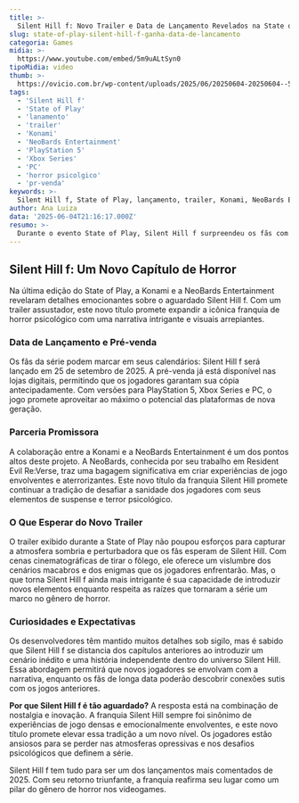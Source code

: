 ```yaml
---
title: >-
  Silent Hill f: Novo Trailer e Data de Lançamento Revelados na State of Play
slug: state-of-play-silent-hill-f-ganha-data-de-lancamento
categoria: Games
midia: >-
  https://www.youtube.com/embed/5m9uALtSyn0
tipoMidia: video
thumb: >-
  https://ovicio.com.br/wp-content/uploads/2025/06/20250604-20250604--5m9ualtsyn0.jpg
tags:
  - 'Silent Hill f'
  - 'State of Play'
  - 'lanamento'
  - 'trailer'
  - 'Konami'
  - 'NeoBards Entertainment'
  - 'PlayStation 5'
  - 'Xbox Series'
  - 'PC'
  - 'horror psicolgico'
  - 'pr-venda'
keywords: >-
  Silent Hill f, State of Play, lançamento, trailer, Konami, NeoBards Entertainment, PlayStation 5, Xbox Series, PC, horror psicológico, pré-venda
author: Ana Luiza
data: '2025-06-04T21:16:17.000Z'
resumo: >-
  Durante o evento State of Play, Silent Hill f surpreendeu os fãs com um trailer intenso e a tão aguardada data de lançamento. Descubra o que esperar deste jogo que promete desafiar até os jogadores mais corajosos.
---
```


## Silent Hill f: Um Novo Capítulo de Horror
Na última edição do State of Play, a Konami e a NeoBards Entertainment revelaram detalhes emocionantes sobre o aguardado Silent Hill f. Com um trailer assustador, este novo título promete expandir a icônica franquia de horror psicológico com uma narrativa intrigante e visuais arrepiantes.

### Data de Lançamento e Pré-venda
Os fãs da série podem marcar em seus calendários: Silent Hill f será lançado em 25 de setembro de 2025. A pré-venda já está disponível nas lojas digitais, permitindo que os jogadores garantam sua cópia antecipadamente. Com versões para PlayStation 5, Xbox Series e PC, o jogo promete aproveitar ao máximo o potencial das plataformas de nova geração.

### Parceria Promissora
A colaboração entre a Konami e a NeoBards Entertainment é um dos pontos altos deste projeto. A NeoBards, conhecida por seu trabalho em Resident Evil Re:Verse, traz uma bagagem significativa em criar experiências de jogo envolventes e aterrorizantes. Este novo título da franquia Silent Hill promete continuar a tradição de desafiar a sanidade dos jogadores com seus elementos de suspense e terror psicológico.

### O Que Esperar do Novo Trailer
O trailer exibido durante a State of Play não poupou esforços para capturar a atmosfera sombria e perturbadora que os fãs esperam de Silent Hill. Com cenas cinematográficas de tirar o fôlego, ele oferece um vislumbre dos cenários macabros e dos enigmas que os jogadores enfrentarão. Mas, o que torna Silent Hill f ainda mais intrigante é sua capacidade de introduzir novos elementos enquanto respeita as raízes que tornaram a série um marco no gênero de horror.

### Curiosidades e Expectativas
Os desenvolvedores têm mantido muitos detalhes sob sigilo, mas é sabido que Silent Hill f se distancia dos capítulos anteriores ao introduzir um cenário inédito e uma história independente dentro do universo Silent Hill. Essa abordagem permitirá que novos jogadores se envolvam com a narrativa, enquanto os fãs de longa data poderão descobrir conexões sutis com os jogos anteriores.

**Por que Silent Hill f é tão aguardado?** A resposta está na combinação de nostalgia e inovação. A franquia Silent Hill sempre foi sinônimo de experiências de jogo densas e emocionalmente envolventes, e este novo título promete elevar essa tradição a um novo nível. Os jogadores estão ansiosos para se perder nas atmosferas opressivas e nos desafios psicológicos que definem a série.

Silent Hill f tem tudo para ser um dos lançamentos mais comentados de 2025. Com seu retorno triunfante, a franquia reafirma seu lugar como um pilar do gênero de horror nos videogames.